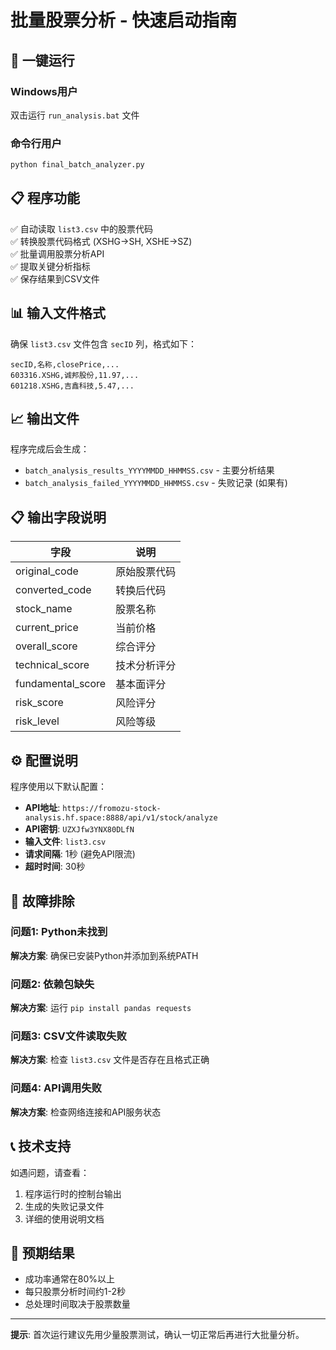 # 批量股票分析 - 快速启动指南

## 🚀 一键运行

### Windows用户
双击运行 `run_analysis.bat` 文件

### 命令行用户
```bash
python final_batch_analyzer.py
```

## 📋 程序功能

✅ 自动读取 `list3.csv` 中的股票代码  
✅ 转换股票代码格式 (XSHG→SH, XSHE→SZ)  
✅ 批量调用股票分析API  
✅ 提取关键分析指标  
✅ 保存结果到CSV文件  

## 📊 输入文件格式

确保 `list3.csv` 文件包含 `secID` 列，格式如下：

```csv
secID,名称,closePrice,...
603316.XSHG,诚邦股份,11.97,...
601218.XSHG,吉鑫科技,5.47,...
```

## 📈 输出文件

程序完成后会生成：

- `batch_analysis_results_YYYYMMDD_HHMMSS.csv` - 主要分析结果
- `batch_analysis_failed_YYYYMMDD_HHMMSS.csv` - 失败记录 (如果有)

## 📋 输出字段说明

| 字段 | 说明 |
|------|------|
| original_code | 原始股票代码 |
| converted_code | 转换后代码 |
| stock_name | 股票名称 |
| current_price | 当前价格 |
| overall_score | 综合评分 |
| technical_score | 技术分析评分 |
| fundamental_score | 基本面评分 |
| risk_score | 风险评分 |
| risk_level | 风险等级 |

## ⚙️ 配置说明

程序使用以下默认配置：

- **API地址**: `https://fromozu-stock-analysis.hf.space:8888/api/v1/stock/analyze`
- **API密钥**: `UZXJfw3YNX80DLfN`
- **输入文件**: `list3.csv`
- **请求间隔**: 1秒 (避免API限流)
- **超时时间**: 30秒

## 🔧 故障排除

### 问题1: Python未找到
**解决方案**: 确保已安装Python并添加到系统PATH

### 问题2: 依赖包缺失
**解决方案**: 运行 `pip install pandas requests`

### 问题3: CSV文件读取失败
**解决方案**: 检查 `list3.csv` 文件是否存在且格式正确

### 问题4: API调用失败
**解决方案**: 检查网络连接和API服务状态

## 📞 技术支持

如遇问题，请查看：
1. 程序运行时的控制台输出
2. 生成的失败记录文件
3. 详细的使用说明文档

## 🎯 预期结果

- 成功率通常在80%以上
- 每只股票分析时间约1-2秒
- 总处理时间取决于股票数量

---

**提示**: 首次运行建议先用少量股票测试，确认一切正常后再进行大批量分析。
